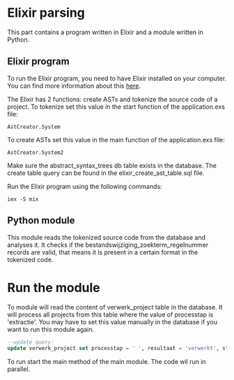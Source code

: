 # Elixir parsing

This part contains a program written in Elixir and a module written in Python.

## Elixir program

To run the Elixir program, you need to have Elixir installed on your computer.
You can find more information about this [here](https://elixir-lang.org/install.html).

The Elixir has 2 functions: create ASTs and tokenize the source code of a project.
To tokenize set this value in the start function of the application.exs file:
```
AstCreator.System
```  
To create ASTs set this value in the main function of the application.exs file:
```
AstCreator.System2
```
Make sure the abstract_syntax_trees db table exists in the database.
The create table query can be found in the elixir_create_ast_table.sql file.

Run the Elixir program using the following commands:
```
iex -S mix
```

## Python module
This module reads the tokenized source code from the database and analyses it.
It checks if the bestandswijziging_zoekterm_regelnummer records are valid, that 
means it is present in a certain format in the tokenized code.


# Run the module

To module will read the content of verwerk_project table in the database.
It will process all projects from this table where the value of processtap is 'extractie'.
You may have to set this value manually in the database if you want to run this module again.

```sql
--update query:
update verwerk_project set processtap = ' ', resultaat = 'verwerkt', start_verwerking = null, einde_verwerking = null;
```

To run start the main method of the main module.
The code wil run in parallel.
